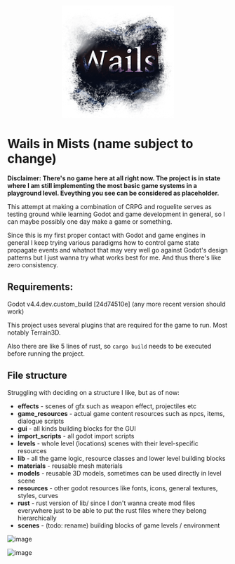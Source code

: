 <p align="center">
    <img src="https://github.com/meelkor/wails-in-mists/blob/master/resources/logo/wails_transparent_1024.png?raw=true" width=256>
</p>

# Wails in Mists (name subject to change)

**Disclaimer: There's no game here at all right now. The project is in state where I am still implementing the most basic game systems in a playground level. Eveything you see can be considered as placeholder.**

This attempt at making a combination of CRPG and roguelite serves as testing ground while learning Godot and game development in general, so I can maybe possibly one day make a game or something.

Since this is my first proper contact with Godot and game engines in general I keep trying various paradigms how to control game state propagate events and whatnot that may very well go against Godot's design patterns but I just wanna try what works best for me. And thus there's like zero consistency.

## Requirements:

Godot v4.4.dev.custom_build [24d74510e] (any more recent version should work)

This project uses several plugins that are required for the game to run. Most notably Terrain3D.

Also there are like 5 lines of rust, so `cargo build` needs to be executed before running the project.

## File structure

Struggling with deciding on a structure I like, but as of now:

* **effects** - scenes of gfx such as weapon effect, projectiles etc
* **game_resources** - actual game content resources such as npcs, items, dialogue scripts
* **gui** - all kinds building blocks for the GUI
* **import_scripts** - all godot import scripts
* **levels** - whole level (locations) scenes with their level-specific resources
* **lib** - all the game logic, resource classes and lower level building blocks
* **materials** - reusable mesh materials
* **models** - reusable 3D models, sometimes can be used directly in level scene
* **resources** - other godot resources like fonts, icons, general textures, styles, curves
* **rust** - rust version of lib/ since I don't wanna create mod files everywhere just to be able to put the rust files where they belong hierarchically
* **scenes** - (todo: rename) building blocks of game levels / environment

![image](https://github.com/user-attachments/assets/62de7ce5-5b8a-4494-9a5e-e5aacdfa1118)

![image](https://github.com/user-attachments/assets/addb8ff5-4d9b-47ba-a705-9c53b52efffb)
